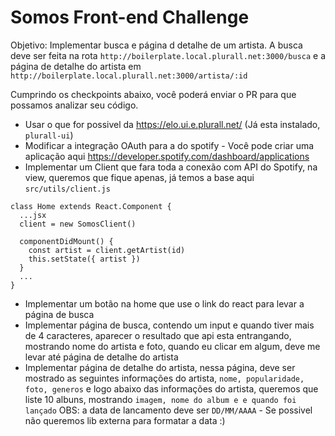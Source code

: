 # Somos Front-end Challenge

Objetivo: Implementar busca e página d detalhe de um artista. A busca deve ser feita na rota `http://boilerplate.local.plurall.net:3000/busca` e a página de detalhe do artista em `http://boilerplate.local.plurall.net:3000/artista/:id`

Cumprindo os checkpoints abaixo, você poderá enviar o PR para que possamos analizar seu código.

- Usar o que for possivel da https://elo.ui.e.plurall.net/ (Já esta instalado, `plurall-ui`)
- Modificar a integração OAuth para a do spotify - Você pode criar uma aplicação aqui https://developer.spotify.com/dashboard/applications
- Implementar um Client que fara toda a conexão com API do Spotify, na view, queremos que fique apenas, já temos a base aqui `src/utils/client.js`

```
class Home extends React.Component {
  ...jsx
  client = new SomosClient()

  componentDidMount() {
    const artist = client.getArtist(id)
    this.setState({ artist })
  }
  ...
}
```

- Implementar um botão na home que use o link do react para levar a página de busca
- Implementar página de busca, contendo um input e quando tiver mais de 4 caracteres, aparecer o resultado que api esta entrangando, mostrando nome do artista e foto, quando eu clicar em algum, deve me levar até página de detalhe do artista
- Implementar página de detalhe do artista, nessa página, deve ser mostrado as seguintes informações do artista, `nome, popularidade, foto, generos` e logo abaixo das informações do artista, queremos que liste 10 albuns, mostrando `imagem, nome do album e e quando foi lançado` OBS: a data de lancamento deve ser `DD/MM/AAAA` - Se possivel não queremos lib externa para formatar a data :)
